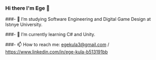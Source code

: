 ### Hi there I'm Ege 👋



###- 🔭 I’m studying Software Engineering and Digital Game Design at Istınye University.

###- 🌱 I’m currently learning C# and Unity.

###- 📫 How to reach me: egekula3@gmail.com / https://www.linkedin.com/in/ege-kula-b513191bb

